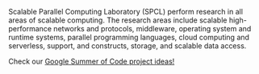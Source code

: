 Scalable Parallel Computing Laboratory (SPCL) perform research in all areas of scalable computing.
The research areas include scalable high-performance networks and protocols, middleware,
operating system and runtime systems, parallel programming languages, cloud computing and serverless,
support, and constructs, storage, and scalable data access.

Check our [Google Summer of Code project ideas!](#gsoc.md)
